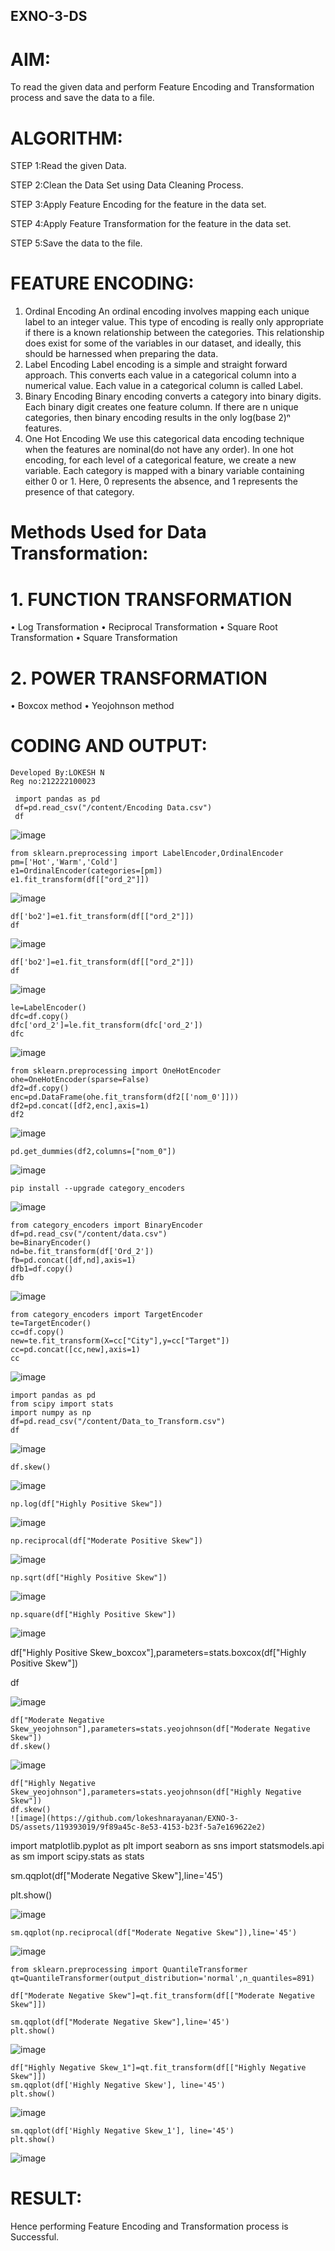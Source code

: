 ## EXNO-3-DS

# AIM:
To read the given data and perform Feature Encoding and Transformation process and save the data to a file.

# ALGORITHM:
STEP 1:Read the given Data.

STEP 2:Clean the Data Set using Data Cleaning Process.

STEP 3:Apply Feature Encoding for the feature in the data set.

STEP 4:Apply Feature Transformation for the feature in the data set.

STEP 5:Save the data to the file.

# FEATURE ENCODING:
1. Ordinal Encoding
An ordinal encoding involves mapping each unique label to an integer value. This type of encoding is really only appropriate if there is a known relationship between the categories. This relationship does exist for some of the variables in our dataset, and ideally, this should be harnessed when preparing the data.
2. Label Encoding
Label encoding is a simple and straight forward approach. This converts each value in a categorical column into a numerical value. Each value in a categorical column is called Label.
3. Binary Encoding
Binary encoding converts a category into binary digits. Each binary digit creates one feature column. If there are n unique categories, then binary encoding results in the only log(base 2)ⁿ features.
4. One Hot Encoding
We use this categorical data encoding technique when the features are nominal(do not have any order). In one hot encoding, for each level of a categorical feature, we create a new variable. Each category is mapped with a binary variable containing either 0 or 1. Here, 0 represents the absence, and 1 represents the presence of that category.

# Methods Used for Data Transformation:
  # 1. FUNCTION TRANSFORMATION
• Log Transformation
• Reciprocal Transformation
• Square Root Transformation
• Square Transformation
  # 2. POWER TRANSFORMATION
• Boxcox method
• Yeojohnson method

# CODING AND OUTPUT:
```
Developed By:LOKESH N
Reg no:212222100023
```
    
     import pandas as pd
     df=pd.read_csv("/content/Encoding Data.csv")
     df
    
  ![image](https://github.com/lokeshnarayanan/EXNO-3-DS/assets/119393019/119155e5-f70f-4e98-bc72-cc93c564f510)


    
    from sklearn.preprocessing import LabelEncoder,OrdinalEncoder
    pm=['Hot','Warm','Cold']
    e1=OrdinalEncoder(categories=[pm])
    e1.fit_transform(df[["ord_2"]])
    

  ![image](https://github.com/lokeshnarayanan/EXNO-3-DS/assets/119393019/d395d839-8db0-4300-8f13-d3115c36f63b)




    
    df['bo2']=e1.fit_transform(df[["ord_2"]])
    df
    

 ![image](https://github.com/lokeshnarayanan/EXNO-3-DS/assets/119393019/b608afce-9571-45cd-be0b-feb2bb49300a)


    
    df['bo2']=e1.fit_transform(df[["ord_2"]])
    df
    
  ![image](https://github.com/lokeshnarayanan/EXNO-3-DS/assets/119393019/55d2e943-f547-46e8-b213-c25f8430e99b)

    
    le=LabelEncoder()
    dfc=df.copy()
    dfc['ord_2']=le.fit_transform(dfc['ord_2'])
    dfc
    
![image](https://github.com/lokeshnarayanan/EXNO-3-DS/assets/119393019/11350557-e6ba-4a49-a32d-7f3bf602fef2)

  

    
    from sklearn.preprocessing import OneHotEncoder
    ohe=OneHotEncoder(sparse=False)
    df2=df.copy()
    enc=pd.DataFrame(ohe.fit_transform(df2[['nom_0']]))
    df2=pd.concat([df2,enc],axis=1)
    df2
    
![image](https://github.com/lokeshnarayanan/EXNO-3-DS/assets/119393019/fc211cf7-32b1-4e7b-ae66-549836158b3d)

 
    
    pd.get_dummies(df2,columns=["nom_0"])
    

  ![image](https://github.com/lokeshnarayanan/EXNO-3-DS/assets/119393019/f19cfc9c-9f8d-4343-b3fd-0f9666932309)


    
    pip install --upgrade category_encoders
    

 ![image](https://github.com/lokeshnarayanan/EXNO-3-DS/assets/119393019/51428424-4f3e-4476-8a79-61c49ccaa8ea)

    
    from category_encoders import BinaryEncoder
    df=pd.read_csv("/content/data.csv")
    be=BinaryEncoder()
    nd=be.fit_transform(df['Ord_2'])
    fb=pd.concat([df,nd],axis=1)
    dfb1=df.copy()
    dfb
    
![image](https://github.com/lokeshnarayanan/EXNO-3-DS/assets/119393019/71cf9298-786c-48c2-b35f-f3f49785e6a4)

 
    
    from category_encoders import TargetEncoder
    te=TargetEncoder()
    cc=df.copy()
    new=te.fit_transform(X=cc["City"],y=cc["Target"])
    cc=pd.concat([cc,new],axis=1)
    cc
    
![image](https://github.com/lokeshnarayanan/EXNO-3-DS/assets/119393019/2e1c3c7e-282b-4377-ac4e-c42d7f2541f6)

  

    
    import pandas as pd
    from scipy import stats
    import numpy as np
    df=pd.read_csv("/content/Data_to_Transform.csv")
    df
    

  ![image](https://github.com/lokeshnarayanan/EXNO-3-DS/assets/119393019/82b64ce1-3888-4fb3-84e8-c47358de7c2b)


    
    df.skew()
    
![image](https://github.com/lokeshnarayanan/EXNO-3-DS/assets/119393019/c41f6b92-3c0a-40ae-bb08-feb3522ff479)

 
    
    np.log(df["Highly Positive Skew"])
    
![image](https://github.com/lokeshnarayanan/EXNO-3-DS/assets/119393019/042f516e-40c8-40a0-bd79-1ae8622c6932)

 

    
    np.reciprocal(df["Moderate Positive Skew"])
    

  ![image](https://github.com/lokeshnarayanan/EXNO-3-DS/assets/119393019/5c810df2-2d1d-4475-bdd3-70edeac28dd2)

    
    np.sqrt(df["Highly Positive Skew"])
    

  
![image](https://github.com/lokeshnarayanan/EXNO-3-DS/assets/119393019/01b9e84c-6859-4dc8-8cee-d7fabb87fb1e)

    
    np.square(df["Highly Positive Skew"])
    
![image](https://github.com/lokeshnarayanan/EXNO-3-DS/assets/119393019/bdb1947a-52ca-4dea-bbe2-e0c70526a2c1)

  

    
   df["Highly Positive Skew_boxcox"],parameters=stats.boxcox(df["Highly Positive Skew"])
   
   df
  
![image](https://github.com/lokeshnarayanan/EXNO-3-DS/assets/119393019/2941af49-ae45-4ee9-a61e-223f432f78cb)

 

    
    df["Moderate Negative Skew_yeojohnson"],parameters=stats.yeojohnson(df["Moderate Negative Skew"])
    df.skew()
    
 ![image](https://github.com/lokeshnarayanan/EXNO-3-DS/assets/119393019/64a8c7bd-2699-49ab-bc4e-86dbe131a1ae)

    
    df["Highly Negative Skew_yeojohnson"],parameters=stats.yeojohnson(df["Highly Negative Skew"])
    df.skew()
    ![image](https://github.com/lokeshnarayanan/EXNO-3-DS/assets/119393019/9f89a45c-8e53-4153-b23f-5a7e169622e2)

  
    
   import matplotlib.pyplot as plt
   import seaborn as sns
   import statsmodels.api as sm
   import scipy.stats as stats

   sm.qqplot(df["Moderate Negative Skew"],line='45')

   plt.show()
    

  ![image](https://github.com/lokeshnarayanan/EXNO-3-DS/assets/119393019/29aad840-8e44-4afb-b5b4-da964cc45adf)

    
    sm.qqplot(np.reciprocal(df["Moderate Negative Skew"]),line='45')
    

  ![image](https://github.com/lokeshnarayanan/EXNO-3-DS/assets/119393019/a8a822e4-d7de-4da8-a6f4-f6ca76217e83)

    
    from sklearn.preprocessing import QuantileTransformer
    qt=QuantileTransformer(output_distribution='normal',n_quantiles=891)

    df["Moderate Negative Skew"]=qt.fit_transform(df[["Moderate Negative Skew"]])

    sm.qqplot(df["Moderate Negative Skew"],line='45')
    plt.show()
    
    
![image](https://github.com/lokeshnarayanan/EXNO-3-DS/assets/119393019/0c4668a3-e966-4c8c-a58f-ac7bcea5e93c)

 

    df["Highly Negative Skew_1"]=qt.fit_transform(df[["Highly Negative Skew"]])
    sm.qqplot(df['Highly Negative Skew'], line='45')
    plt.show()

![image](https://github.com/lokeshnarayanan/EXNO-3-DS/assets/119393019/e1d6705b-6349-4731-91bc-6974e757ef97)

    sm.qqplot(df['Highly Negative Skew_1'], line='45')
    plt.show()

    

![image](https://github.com/lokeshnarayanan/EXNO-3-DS/assets/119393019/dd66a5ce-43c7-410b-9c02-eb08c35d28ea)

  # RESULT:

Hence performing Feature Encoding and Transformation process is Successful.
